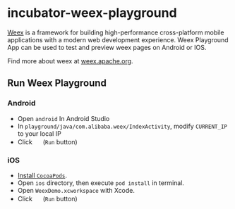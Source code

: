 # incubator-weex-playground

[Weex](https://github.com/apache/incubator-weex) is a framework for building high-performance cross-platform mobile applications with a modern web development experience.
Weex Playground App can be used to test and preview weex pages on Android or IOS.

Find more about weex at [weex.apache.org](https://weex.apache.org).

## Run Weex Playground
### Android
* Open `android` In Android Studio
* In `playground/java/com.alibaba.weex/IndexActivity`, modify `CURRENT_IP` to your local IP
* Click <img src="http://gtms04.alicdn.com/tps/i4/TB1wCcqMpXXXXakXpXX3G7tGXXX-34-44.png" height="16" > (`Run` button)

### iOS
* [Install `CocoaPods`](https://guides.cocoapods.org/using/getting-started.html#installation).
* Open `ios` directory, then execute `pod install` in terminal.
* Open `WeexDemo.xcworkspace` with Xcode.
* Click <img src="http://gtms04.alicdn.com/tps/i4/TB1wCcqMpXXXXakXpXX3G7tGXXX-34-44.png" height="16" > (`Run` button)
